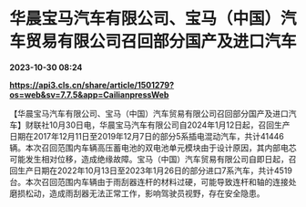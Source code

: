 # 华晨宝马汽车有限公司、宝马（中国）汽车贸易有限公司召回部分国产及进口汽车

**2023-10-30 08:24**

**https://api3.cls.cn/share/article/1501279?os=web&sv=7.7.5&app=CailianpressWeb**

【华晨宝马汽车有限公司、宝马（中国）汽车贸易有限公司召回部分国产及进口汽车】财联社10月30日电，华晨宝马汽车有限公司自2024年1月12日起，召回生产日期在2017年12月11日至2019年12月7日的部分5系插电混动汽车，共计41446辆。本次召回范围内车辆高压蓄电池的双电池单元模块由于设计原因，其内部电芯可能发生相对位移，造成绝缘故障。宝马（中国）汽车贸易有限公司自即日起，召回生产日期在2022年10月13日至2023年1月26日的部分进口7系汽车，共计4519台。本次召回范围内车辆由于雨刮器连杆的材料过硬，可能导致连杆和轴的连接处磨损松动，造成雨刮器无法正常工作，影响驾驶员视野，存在安全隐患。